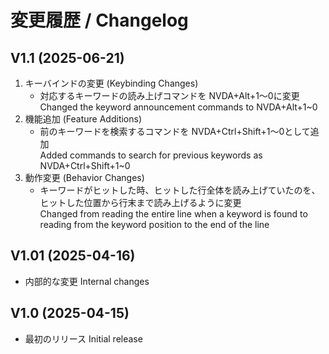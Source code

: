 # 変更履歴 / Changelog

## V1.1 (2025-06-21)

1. キーバインドの変更 (Keybinding Changes)
   * 対応するキーワードの読み上げコマンドを NVDA+Alt+1～0に変更   
   Changed the keyword announcement commands to NVDA+Alt+1~0
2. 機能追加 (Feature Additions)
   * 前のキーワードを検索するコマンドを NVDA+Ctrl+Shift+1～0として追加   
   Added commands to search for previous keywords as NVDA+Ctrl+Shift+1~0
3. 動作変更 (Behavior Changes)
   * キーワードがヒットした時、ヒットした行全体を読み上げていたのを、ヒットした位置から行末まで読み上げるように変更   
   Changed from reading the entire line when a keyword is found to reading from the keyword position to the end of the line

## V1.01 (2025-04-16)

* 内部的な変更 Internal changes

## V1.0 (2025-04-15)

* 最初のリリース Initial release
